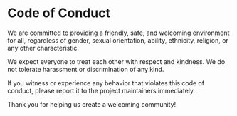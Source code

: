 # Code of Conduct

We are committed to providing a friendly, safe, and welcoming environment 
for all, regardless of gender, sexual orientation, ability, ethnicity, 
religion, or any other characteristic.

We expect everyone to treat each other with respect and kindness. We do not 
tolerate harassment or discrimination of any kind.

If you witness or experience any behavior that violates this code of conduct, 
please report it to the project maintainers immediately.

Thank you for helping us create a welcoming community!